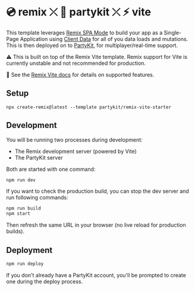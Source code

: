 # 💿 remix ⤫ 🎈 partykit ⤫ ⚡️ vite

This template leverages [Remix SPA Mode](https://remix.run/docs/en/main/future/spa-mode) to build your app as a Single-Page Application using [Client Data](https://remix.run/docs/en/main/guides/client-data) for all of you data loads and mutations. This is then deployed on to [PartyKit](https://partykit.io), for multiplayer/real-time support.

⚠️ This is built on top of the Remix Vite template. Remix support for Vite is currently unstable and not recommended for production.

📖 See the [Remix Vite docs][remix-vite-docs] for details on supported features.

## Setup

```shellscript
npx create-remix@latest --template partykit/remix-vite-starter
```

## Development

You will be running two processes during development:

- The Remix development server (powered by Vite)
- The PartyKit server

Both are started with one command:

```shellscript
npm run dev
```

If you want to check the production build, you can stop the dev server and run following commands:

```sh
npm run build
npm start
```

Then refresh the same URL in your browser (no live reload for production builds).

## Deployment

```sh
npm run deploy
```

If you don't already have a PartyKit account, you'll be prompted to create one during the deploy process.

[remix-vite-docs]: https://remix.run/docs/en/main/future/vite
